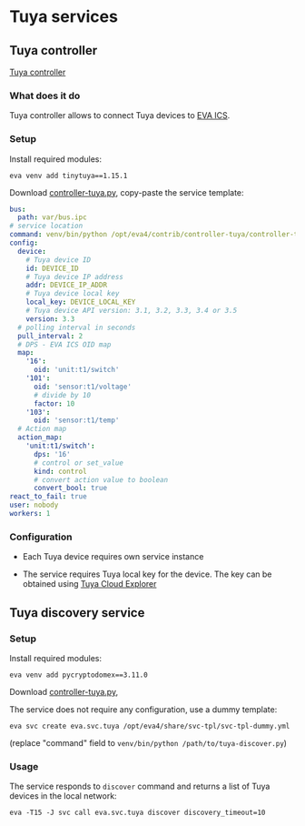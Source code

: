 # Tuya services

## Tuya controller

[Tuya controller](https://www.tuya.com)

### What does it do

Tuya controller allows to connect Tuya devices to [EVA
ICS](https://www.eva-ics.com).

### Setup

Install required modules:

```
eva venv add tinytuya==1.15.1
```

Download
[controller-tuya.py](https://github.com/eva-ics/eva4/blob/main/contrib/controller-tuya/controller-tuya.py),
copy-paste the service template:

```yaml
bus:
  path: var/bus.ipc
# service location
command: venv/bin/python /opt/eva4/contrib/controller-tuya/controller-tuya.py
config:
  device:
    # Tuya device ID
    id: DEVICE_ID
    # Tuya device IP address
    addr: DEVICE_IP_ADDR
    # Tuya device local key
    local_key: DEVICE_LOCAL_KEY
    # Tuya device API version: 3.1, 3.2, 3.3, 3.4 or 3.5
    version: 3.3
  # polling interval in seconds
  pull_interval: 2
  # DPS - EVA ICS OID map
  map:
    '16':
      oid: 'unit:t1/switch'
    '101':
      oid: 'sensor:t1/voltage'
      # divide by 10
      factor: 10
    '103':
      oid: 'sensor:t1/temp'
  # Action map
  action_map:
    'unit:t1/switch':
      dps: '16'
      # control or set_value
      kind: control
      # convert action value to boolean
      convert_bool: true
react_to_fail: true
user: nobody
workers: 1
```

### Configuration

* Each Tuya device requires own service instance

* The service requires Tuya local key for the device. The key can be obtained
  using [Tuya Cloud Explorer](https://eu.platform.tuya.com/cloud/explorer)

## Tuya discovery service

### Setup

Install required modules:

```
eva venv add pycryptodomex==3.11.0
```

Download
[controller-tuya.py](https://github.com/eva-ics/eva4/blob/main/contrib/controller-tuya/tuya-discover.py),

The service does not require any configuration, use a dummy template:

```shell
eva svc create eva.svc.tuya /opt/eva4/share/svc-tpl/svc-tpl-dummy.yml
```

(replace "command" field to `venv/bin/python /path/to/tuya-discover.py`)

### Usage

The service responds to `discover` command and returns a list of Tuya devices
in the local network:

```shell
eva -T15 -J svc call eva.svc.tuya discover discovery_timeout=10
```
